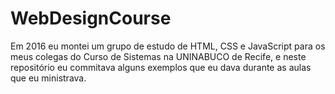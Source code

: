 # WebDesignCourse
Em 2016 eu montei um grupo de estudo de HTML, CSS e JavaScript para os meus colegas do Curso de Sistemas na UNINABUCO de Recife, e neste repositório eu commitava alguns exemplos que eu dava durante as aulas que eu ministrava.

